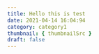 ```yaml
---
title: Hello this is test
date: 2021-04-14 16:04:94
category: category1
thumbnail: { thumbnailSrc }
draft: false
---
```


